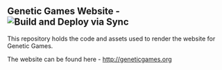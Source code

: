 ## Genetic Games Website - ![Build and Deploy via Sync](https://github.com/Genetic-Games/Website/workflows/Build%20and%20Deploy%20via%20Sync/badge.svg)

This repository holds the code and assets used to render the website for Genetic Games.

The website can be found here - http://geneticgames.org

